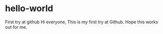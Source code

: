 # hello-world
First try at github
Hi everyone,
This is my first try at Github. Hope this works out for me.
